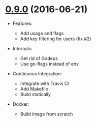 # [0.9.0](https://github.com/camptocamp/github_pki/releases/tag/0.9.0) (2016-06-21)

* Features:

  - Add usage and flags
  - Add key filtering for users (fix #2)

* Internals:

  - Get rid of Godeps
  - Use go-flags instead of env

* Continuous Integration:

  - Integrate with Travis CI
  - Add Makefile
  - Build statically

* Docker:

  - Build image from scratch

